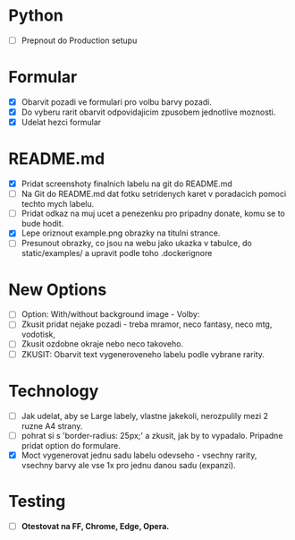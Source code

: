 # Python
- [ ] Prepnout do Production setupu

# Formular
- [x] Obarvit pozadi ve formulari pro volbu barvy pozadi.
- [x] Do vyberu rarit obarvit odpovidajicim zpusobem jednotlive moznosti.
- [x] Udelat hezci formular

# README.md
- [x] Pridat screenshoty finalnich labelu na git do README.md
- [ ] Na Git do README.md dat fotku setridenych karet v poradacich pomoci techto mych labelu.
- [ ] Pridat odkaz na muj ucet a penezenku pro pripadny donate, komu se to bude hodit.
- [x] Lepe oriznout example.png obrazky na titulni strance.
- [ ] Presunout obrazky, co jsou na webu jako ukazka v tabulce, do static/examples/ a upravit podle toho .dockerignore

# New Options
- [ ] Option: With/without background image - Volby: 
- [ ] Zkusit pridat nejake pozadi - treba mramor, neco fantasy, neco mtg, vodotisk, 
- [ ] Zkusit ozdobne okraje nebo neco takoveho.
- [ ] ZKUSIT: Obarvit text vygeneroveneho labelu podle vybrane rarity. 

# Technology
- [ ] Jak udelat, aby se Large labely, vlastne jakekoli, nerozpulily mezi 2 ruzne A4 strany.
- [ ] pohrat si s 'border-radius: 25px;' a zkusit, jak by to vypadalo. Pripadne pridat option do formulare.
- [x] Moct vygenerovat jednu sadu labelu odevseho - vsechny rarity, vsechny barvy ale vse 1x pro jednu danou sadu (expanzi).

# Testing
- [ ] **Otestovat na FF, Chrome, Edge, Opera.**
